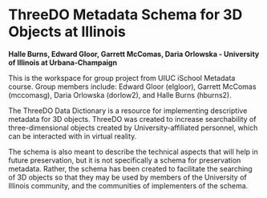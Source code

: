 # ThreeDO Metadata Schema for 3D Objects at Illinois
**Halle Burns, Edward Gloor, Garrett McComas, Daria Orlowska - University of Illinois at Urbana-Champaign**

This is the workspace for group project from UIUC iSchool Metadata course. Group members include: Edward Gloor (elgloor), Garrett McComas (mccomasg), Daria Orlowska (dorlow2), and Halle Burns (hburns2).

The ThreeDO Data Dictionary is a resource for implementing descriptive metadata for 3D objects. ThreeDO was created to increase searchability of three-dimensional objects created by University-affiliated personnel, which can be interacted with in virtual reality.

The schema is also meant to describe the technical aspects that will help in future preservation, but it is not specifically a schema for preservation metadata. Rather, the schema has been created to facilitate the searching of 3D objects so that they may be used by members of the University of Illinois community, and the communities of implementers of the schema.
